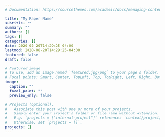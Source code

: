 ```yaml
---
# Documentation: https://sourcethemes.com/academic/docs/managing-content/

title: "My Paper Name"
subtitle: ""
summary: ""
authors: []
tags: []
categories: []
date: 2020-08-20T14:29:25-04:00
lastmod: 2020-08-20T14:29:25-04:00
featured: false
draft: false

# Featured image
# To use, add an image named `featured.jpg/png` to your page's folder.
# Focal points: Smart, Center, TopLeft, Top, TopRight, Left, Right, BottomLeft, Bottom, BottomRight.
image:
  caption: ""
  focal_point: ""
  preview_only: false

# Projects (optional).
#   Associate this post with one or more of your projects.
#   Simply enter your project's folder or file name without extension.
#   E.g. `projects = ["internal-project"]` references `content/project/deep-learning/index.md`.
#   Otherwise, set `projects = []`.
projects: []
---
```

